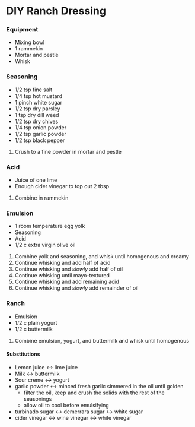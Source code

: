# DIY Ranch Dressing

### Equipment

* Mixing bowl
* 1 rammekin
* Mortar and pestle
* Whisk

### Seasoning

* 1/2 tsp fine salt
* 1/4 tsp hot mustard
* 1 pinch white sugar
* 1/2 tsp dry parsley
* 1 tsp dry dill weed
* 1/2 tsp dry chives
* 1/4 tsp onion powder
* 1/2 tsp garlic powder
* 1/2 tsp black pepper

1. Crush to a fine powder in mortar and pestle

### Acid

* Juice of one lime
* Enough cider vinegar to top out 2 tbsp

1. Combine in rammekin

### Emulsion

* 1 room temperature egg yolk
* Seasoning
* Acid
* 1/2 c extra virgin olive oil

1. Combine yolk and seasoning, and whisk until homogenous and creamy
2. Continue whisking and add half of acid
3. Continue whisking and _slowly_ add half of oil
4. Continue whisking until mayo-textured
5. Continue whisking and add remaining acid
6. Continue whisking and _slowly_ add remainder of oil

### Ranch

* Emulsion
* 1/2 c plain yogurt
* 1/2 c buttermilk

1. Combine emulsion, yogurt, and buttermilk and whisk until homogenous

#### Substitutions

* Lemon juice <-> lime juice
* Milk <-> buttermilk
* Sour creme <-> yogurt
* garlic powder <-> minced fresh garlic simmered in the oil until golden
    * filter the oil, keep and crush the solids with the rest of the seasonings
    * allow oil to cool before emulsifying
* turbinado sugar <-> demerrara sugar <-> white sugar
* cider vinegar <-> wine vinegar <-> white vinegar

